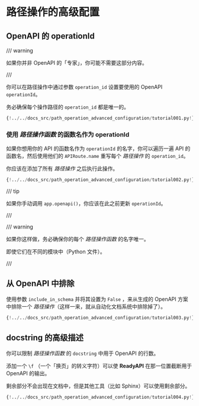 # 路径操作的高级配置

## OpenAPI 的 operationId

/// warning

如果你并非 OpenAPI 的「专家」，你可能不需要这部分内容。

///

你可以在路径操作中通过参数 `operation_id` 设置要使用的 OpenAPI `operationId`。

务必确保每个操作路径的 `operation_id` 都是唯一的。

```Python hl_lines="6"
{!../../docs_src/path_operation_advanced_configuration/tutorial001.py!}
```

### 使用 _路径操作函数_ 的函数名作为 operationId

如果你想用你的 API 的函数名作为 `operationId` 的名字，你可以遍历一遍 API 的函数名，然后使用他们的 `APIRoute.name` 重写每个 _路径操作_ 的 `operation_id`。

你应该在添加了所有 _路径操作_ 之后执行此操作。

```Python hl_lines="2 12 13 14 15 16 17 18 19 20 21 24"
{!../../docs_src/path_operation_advanced_configuration/tutorial002.py!}
```

/// tip

如果你手动调用 `app.openapi()`，你应该在此之前更新 `operationId`。

///

/// warning

如果你这样做，务必确保你的每个 _路径操作函数_ 的名字唯一。

即使它们在不同的模块中（Python 文件）。

///

## 从 OpenAPI 中排除

使用参数 `include_in_schema` 并将其设置为 `False` ，来从生成的 OpenAPI 方案中排除一个 _路径操作_（这样一来，就从自动化文档系统中排除掉了）。

```Python hl_lines="6"
{!../../docs_src/path_operation_advanced_configuration/tutorial003.py!}
```

## docstring 的高级描述

你可以限制 _路径操作函数_ 的 `docstring` 中用于 OpenAPI 的行数。

添加一个 `\f` （一个「换页」的转义字符）可以使 **ReadyAPI** 在那一位置截断用于 OpenAPI 的输出。

剩余部分不会出现在文档中，但是其他工具（比如 Sphinx）可以使用剩余部分。

```Python hl_lines="19 20 21 22 23 24 25 26 27 28 29"
{!../../docs_src/path_operation_advanced_configuration/tutorial004.py!}
```
